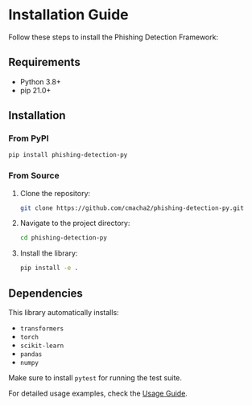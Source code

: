 
# Installation Guide

Follow these steps to install the Phishing Detection Framework:

## Requirements

- Python 3.8+
- pip 21.0+

## Installation

### From PyPI
```bash
pip install phishing-detection-py
```

### From Source
1. Clone the repository:
    ```bash
    git clone https://github.com/cmacha2/phishing-detection-py.git
    ```
2. Navigate to the project directory:
    ```bash
    cd phishing-detection-py
    ```
3. Install the library:
    ```bash
    pip install -e .
    ```

## Dependencies

This library automatically installs:
- `transformers`
- `torch`
- `scikit-learn`
- `pandas`
- `numpy`

Make sure to install `pytest` for running the test suite.

For detailed usage examples, check the [Usage Guide](usage.md).
